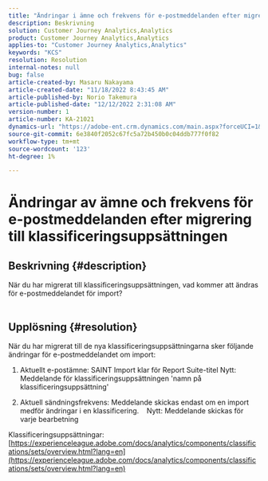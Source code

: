 ```yaml
---
title: "Ändringar i ämne och frekvens för e-postmeddelanden efter migrering till klassificeringsuppsättningen"
description: Beskrivning
solution: Customer Journey Analytics,Analytics
product: Customer Journey Analytics,Analytics
applies-to: "Customer Journey Analytics,Analytics"
keywords: "KCS"
resolution: Resolution
internal-notes: null
bug: false
article-created-by: Masaru Nakayama
article-created-date: "11/18/2022 8:43:45 AM"
article-published-by: Norio Takemura
article-published-date: "12/12/2022 2:31:08 AM"
version-number: 1
article-number: KA-21021
dynamics-url: "https://adobe-ent.crm.dynamics.com/main.aspx?forceUCI=1&pagetype=entityrecord&etn=knowledgearticle&id=cb889f1b-1d67-ed11-9561-6045bd006239"
source-git-commit: 6e3840f2052c67fc5a72b450b0c04ddb777f0f82
workflow-type: tm+mt
source-wordcount: '123'
ht-degree: 1%

---
```


# Ändringar av ämne och frekvens för e-postmeddelanden efter migrering till klassificeringsuppsättningen

## Beskrivning {#description}

När du har migrerat till klassificeringsuppsättningen, vad kommer att ändras för e-postmeddelandet för import?
<br> 

## Upplösning {#resolution}


När du har migrerat till de nya klassificeringsuppsättningarna sker följande ändringar för e-postmeddelandet om import:



1. Aktuellt e-postämne: SAINT Import klar för Report Suite-titel Nytt: Meddelande för klassificeringsuppsättningen &#39;namn på klassificeringsuppsättning&#39;

2. Aktuell sändningsfrekvens: Meddelande skickas endast om en import medför ändringar i en klassificering.
   Nytt: Meddelande skickas för varje bearbetning

Klassificeringsuppsättningar:
[https://experienceleague.adobe.com/docs/analytics/components/classifications/sets/overview.html?lang=en](https://experienceleague.adobe.com/docs/analytics/components/classifications/sets/overview.html?lang=en)
